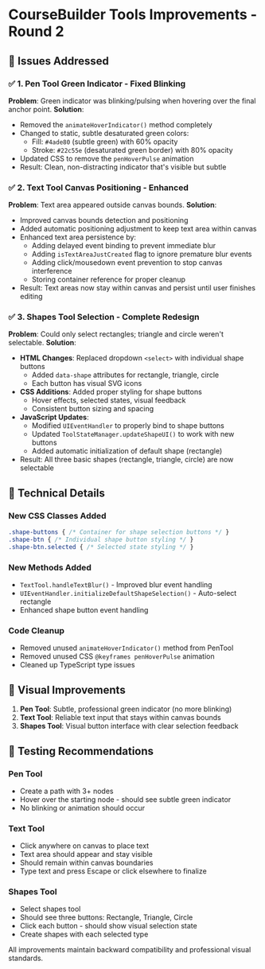 # CourseBuilder Tools Improvements - Round 2

## 🎯 Issues Addressed

### ✅ **1. Pen Tool Green Indicator - Fixed Blinking**
**Problem**: Green indicator was blinking/pulsing when hovering over the final anchor point.
**Solution**: 
- Removed the `animateHoverIndicator()` method completely
- Changed to static, subtle desaturated green colors:
  - Fill: `#4ade80` (subtle green) with 60% opacity
  - Stroke: `#22c55e` (desaturated green border) with 80% opacity  
- Updated CSS to remove the `penHoverPulse` animation
- Result: Clean, non-distracting indicator that's visible but subtle

### ✅ **2. Text Tool Canvas Positioning - Enhanced**
**Problem**: Text area appeared outside canvas bounds.
**Solution**:
- Improved canvas bounds detection and positioning
- Added automatic positioning adjustment to keep text area within canvas
- Enhanced text area persistence by:
  - Adding delayed event binding to prevent immediate blur
  - Adding `isTextAreaJustCreated` flag to ignore premature blur events
  - Adding click/mousedown event prevention to stop canvas interference
  - Storing container reference for proper cleanup
- Result: Text areas now stay within canvas and persist until user finishes editing

### ✅ **3. Shapes Tool Selection - Complete Redesign**
**Problem**: Could only select rectangles; triangle and circle weren't selectable.
**Solution**:
- **HTML Changes**: Replaced dropdown `<select>` with individual shape buttons
  - Added `data-shape` attributes for rectangle, triangle, circle
  - Each button has visual SVG icons
- **CSS Additions**: Added proper styling for shape buttons
  - Hover effects, selected states, visual feedback
  - Consistent button sizing and spacing
- **JavaScript Updates**: 
  - Modified `UIEventHandler` to properly bind to shape buttons
  - Updated `ToolStateManager.updateShapeUI()` to work with new buttons
  - Added automatic initialization of default shape (rectangle)
- Result: All three basic shapes (rectangle, triangle, circle) are now selectable

## 🔧 Technical Details

### New CSS Classes Added
```scss
.shape-buttons { /* Container for shape selection buttons */ }
.shape-btn { /* Individual shape button styling */ }
.shape-btn.selected { /* Selected state styling */ }
```

### New Methods Added
- `TextTool.handleTextBlur()` - Improved blur event handling
- `UIEventHandler.initializeDefaultShapeSelection()` - Auto-select rectangle
- Enhanced shape button event handling

### Code Cleanup
- Removed unused `animateHoverIndicator()` method from PenTool
- Removed unused CSS `@keyframes penHoverPulse` animation
- Cleaned up TypeScript type issues

## 🎨 Visual Improvements

1. **Pen Tool**: Subtle, professional green indicator (no more blinking)
2. **Text Tool**: Reliable text input that stays within canvas bounds
3. **Shapes Tool**: Visual button interface with clear selection feedback

## 🧪 Testing Recommendations

### Pen Tool
- Create a path with 3+ nodes
- Hover over the starting node - should see subtle green indicator
- No blinking or animation should occur

### Text Tool  
- Click anywhere on canvas to place text
- Text area should appear and stay visible
- Should remain within canvas boundaries
- Type text and press Escape or click elsewhere to finalize

### Shapes Tool
- Select shapes tool
- Should see three buttons: Rectangle, Triangle, Circle  
- Click each button - should show visual selection state
- Create shapes with each selected type

All improvements maintain backward compatibility and professional visual standards.
